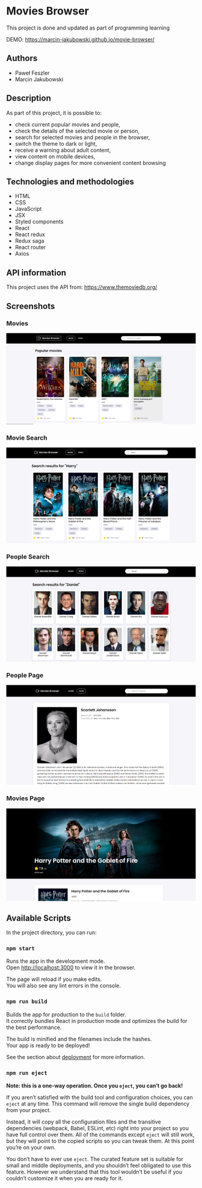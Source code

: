 # Movies Browser

This project is done and updated as part of programming learning

DEMO: https://marcin-jakubowski.github.io/movie-browser/

## Authors

- Paweł Feszler
- Marcin Jakubowski

## Description

As part of this project, it is possible to:
 - check current popular movies and people,
 - check the details of the selected movie or person,
 - search for selected movies and people in the browser,
 - switch the theme to dark or light,
 - receive a warning about adult content,
 - view content on mobile devices,
 - change display pages for more convenient content browsing

 ## Technologies and methodologies

- HTML
- CSS
- JavaScript
- JSX
- Styled components
- React
- React redux
- Redux saga
- React router
- Axios

## API information
This project uses the API from:
https://www.themoviedb.org/

## Screenshots

### Movies

![movies](https://raw.githubusercontent.com/Marcin-Jakubowski/movie-browser/main/ReadMeImages/Movies.png)

### Movie Search

![moviesSearch](https://raw.githubusercontent.com/Marcin-Jakubowski/movie-browser/main/ReadMeImages/Search.png)

### People Search

![moviesSearch](https://raw.githubusercontent.com/Marcin-Jakubowski/movie-browser/main/ReadMeImages/Daniel.png)

### People Page

![moviesSearch](https://raw.githubusercontent.com/Marcin-Jakubowski/movie-browser/main/ReadMeImages/Person%20Page.png)

### Movies Page

![moviePage](https://raw.githubusercontent.com/Marcin-Jakubowski/movie-browser/main/ReadMeImages/Movie%20Page.png)



## Available Scripts

In the project directory, you can run:

### `npm start`

Runs the app in the development mode.<br />
Open [http://localhost:3000](http://localhost:3000) to view it in the browser.

The page will reload if you make edits.<br />
You will also see any lint errors in the console.

### `npm run build`

Builds the app for production to the `build` folder.<br />
It correctly bundles React in production mode and optimizes the build for the best performance.

The build is minified and the filenames include the hashes.<br />
Your app is ready to be deployed!

See the section about [deployment](https://facebook.github.io/create-react-app/docs/deployment) for more information.

### `npm run eject`

**Note: this is a one-way operation. Once you `eject`, you can’t go back!**

If you aren’t satisfied with the build tool and configuration choices, you can `eject` at any time. This command will remove the single build dependency from your project.

Instead, it will copy all the configuration files and the transitive dependencies (webpack, Babel, ESLint, etc) right into your project so you have full control over them. All of the commands except `eject` will still work, but they will point to the copied scripts so you can tweak them. At this point you’re on your own.

You don’t have to ever use `eject`. The curated feature set is suitable for small and middle deployments, and you shouldn’t feel obligated to use this feature. However we understand that this tool wouldn’t be useful if you couldn’t customize it when you are ready for it.
